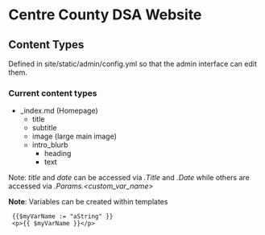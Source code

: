 # Centre County DSA Website

## Content Types

Defined in site/static/admin/config.yml so that the admin interface can edit them.

### Current content types

  * _index.md (Homepage)
    * title
    * subtitle
    * image (large main image)
    * intro_blurb
      * heading
      * text

Note: *title* and *date* can be accessed via *.Title* and *.Date*  while others are accessed via *.Params.<custom_var_name>*

**Note**: Variables can be created within templates

     {{$myVarName := "aString" }}
     <p>{{ $myVarName }}</p>

  
